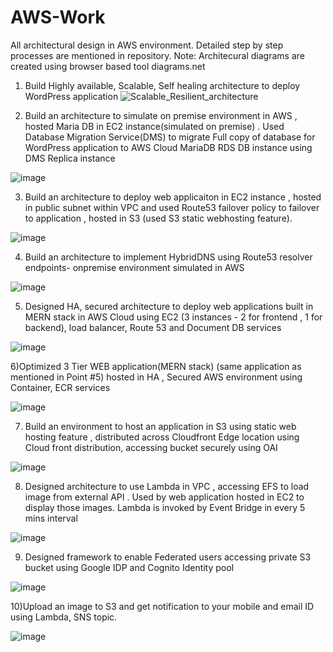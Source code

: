 # AWS-Work
All architectural design in AWS environment. Detailed step by step processes are mentioned in repository.
Note:  Architecural diagrams are created using browser based tool diagrams.net 

1) Build Highly available, Scalable, Self healing architecture to deploy WordPress application
![Scalable_Resilient_architecture](https://user-images.githubusercontent.com/31379945/152414879-1bb30a17-4a4b-46ef-a0b5-9f1f3ac1d6cb.jpg)


2) Build an architecture to simulate on premise environment in AWS , hosted Maria DB in EC2 instance(simulated on premise) . Used Database Migration Service(DMS) to migrate Full copy of database for WordPress application to AWS Cloud MariaDB RDS DB instance using DMS Replica instance

![image](https://user-images.githubusercontent.com/31379945/147038929-acf7fa85-21b2-4fbe-b966-e9341bf6775a.png)

3) Build an architecture to deploy web applicaiton in EC2 instance , hosted in public subnet within VPC and used Route53 failover policy to failover to application , hosted in S3 (used S3 static webhosting feature).

![image](https://user-images.githubusercontent.com/31379945/147039419-83b9f24f-1de8-4692-ac8f-5fc6c4e21d97.png)

4) Build an architecture to implement HybridDNS using Route53 resolver endpoints- onpremise environment simulated in AWS

![image](https://user-images.githubusercontent.com/31379945/147039596-bfa7c643-166a-4ce8-88bd-7005b75aae8c.png)

5) Designed HA, secured architecture to deploy web applications built in MERN stack in AWS Cloud using EC2 (3 instances - 2 for frontend , 1 for backend), load balancer, Route 53 and Document DB services

![image](https://user-images.githubusercontent.com/31379945/120932846-2beb1780-c715-11eb-8747-ec05d086a981.png)

6)Optimized 3 Tier WEB application(MERN stack) (same application as mentioned in Point #5)  hosted in HA , Secured AWS environment using Container, ECR services

![image](https://user-images.githubusercontent.com/31379945/120932682-67d1ad00-c714-11eb-89e7-071f9f2a66ce.png)

7) Build an environment to host an application in S3 using static web hosting feature , distributed across  Cloudfront Edge location using Cloud front distribution, accessing bucket securely using OAI 

![image](https://user-images.githubusercontent.com/31379945/147041805-c57ec137-6ef8-4da0-acba-9d5472bbbd16.png)

8) Designed architecture to use Lambda in VPC , accessing EFS to load image from external API . Used by web application hosted in EC2 to display those images. Lambda is invoked by Event Bridge in every 5 mins interval

![image](https://user-images.githubusercontent.com/31379945/147042311-a4682c1a-433f-4a51-bcae-57954db3f2dc.png)

9) Designed framework to enable Federated users accessing private S3 bucket using Google IDP and Cognito Identity pool

![image](https://user-images.githubusercontent.com/31379945/147042478-6e2dca66-baaf-4c06-9d95-c17cd19accb4.png)


10)Upload an image to S3 and get notification to your mobile and email ID using Lambda, SNS topic.

![image](https://user-images.githubusercontent.com/31379945/120934174-e3365d00-c71a-11eb-8c2f-7ffb39ff557e.png)
